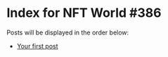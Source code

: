 # Index for NFT World #386
Posts will be displayed in the order below:

- [Your first post](./001-first.md)

